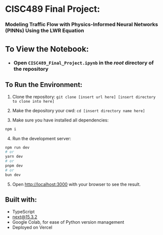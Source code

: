 # CISC489 Final Project: 
**<h3>Modeling Traffic Flow with Physics-Informed Neural Networks (PINNs) Using the LWR Equation<h3>**

## To View the Notebook:
- Open `CISC489_Final_Project.ipynb` in the *root* directory of the repository

## To Run the Environment:

1. Clone the repository:
`git clone [insert url here] [insert directory to clone into here]`

2. Make the depository your cwd:
`cd [insert directory name here]`

3. Make sure you have installed all dependencies:
```bash
npm i
```

4. Run the development server:

```bash
npm run dev
# or
yarn dev
# or
pnpm dev
# or
bun dev
```

5. Open [http://localhost:3000](http://localhost:3000) with your browser to see the result.

## Built with:
- TypeScript
- next@15.3.2
- Google Colab, for ease of Python version management
- Deployed on Vercel

